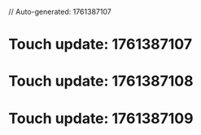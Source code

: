 // Auto-generated: 1761387107

# Touch update: 1761387107

# Touch update: 1761387108

# Touch update: 1761387109
